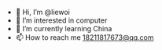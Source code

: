 - 👋 Hi, I’m @liewoi
- 👀 I’m interested in computer
- 🌱 I’m currently learning China
- 📫 How to reach me 18211817673@qq.com

<!---
liewoi/liewoi is a ✨ special ✨ repository because its `README.md` (this file) appears on your GitHub profile.
You can click the Preview link to take a look at your changes.
--->
